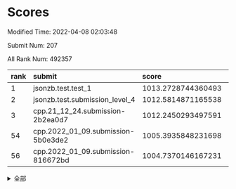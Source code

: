 # Scores

Modified Time: 2022-04-08 02:03:48

Submit Num: 207

All Rank Num: 492357

| rank |               submit               |       score        |       sigma        | pk_num |
| :--- | :--------------------------------- | :----------------- | :----------------- | :----- |
| 1    | jsonzb.test.test_1                 | 1013.2728744360493 | 0.8126696416010397 | 9513   |
| 2    | jsonzb.test.submission_level_4     | 1012.5814871165538 | 0.8186547701603776 | 9516   |
| 3    | cpp.21_12_24.submission-2b2ea0d7   | 1012.2450293497591 | 0.7858594249623423 | 9516   |
| 54   | cpp.2022_01_09.submission-5b0e3de2 | 1005.3935848231698 | 0.7236844160232474 | 9514   |
| 56   | cpp.2022_01_09.submission-816672bd | 1004.7370146167231 | 0.7182230009462137 | 9520   |


<details>
<summary>全部</summary>

| rank |                 submit                 |       score        |       sigma        | pk_num |
| :--- | :------------------------------------- | :----------------- | :----------------- | :----- |
| 1    | jsonzb.test.test_1                     | 1013.2728744360493 | 0.8126696416010397 | 9513   |
| 2    | jsonzb.test.submission_level_4         | 1012.5814871165538 | 0.8186547701603776 | 9516   |
| 3    | cpp.21_12_24.submission-2b2ea0d7       | 1012.2450293497591 | 0.7858594249623423 | 9516   |
| 4    | gobigger.level_3.submission_level_3_41 | 1011.8234672692333 | 0.8033044080875453 | 9513   |
| 5    | gobigger.level_3.submission_level_3_32 | 1011.7313585238007 | 0.8127298310879182 | 9511   |
| 6    | gobigger.level_3.submission_level_3_47 | 1011.5480910544962 | 0.7973420438623988 | 9517   |
| 7    | gobigger.level_3.submission_level_3_30 | 1011.5329318263928 | 0.7574670981942527 | 9513   |
| 8    | gobigger.level_3.submission_level_3_3  | 1011.384264724604  | 0.7849343212304525 | 9513   |
| 9    | gobigger.level_3.submission_level_3_35 | 1011.1949367249275 | 0.764194939627374  | 9513   |
| 10   | gobigger.level_3.submission_level_3_11 | 1010.7081956143763 | 0.7555815973055998 | 9511   |
| 11   | gobigger.level_3.submission_level_3_46 | 1010.6996157713345 | 0.7720189523099499 | 9515   |
| 12   | gobigger.level_3.submission_level_3_14 | 1010.6597866315053 | 0.7801153137489215 | 9516   |
| 13   | gobigger.level_3.submission_level_3_20 | 1010.6596515392372 | 0.7685958327022675 | 9517   |
| 14   | gobigger.level_3.submission_level_3_21 | 1010.6525531640198 | 0.7566982949756006 | 9514   |
| 15   | gobigger.level_3.submission_level_3_43 | 1010.6032478566088 | 0.7910858015495426 | 9514   |
| 16   | gobigger.level_3.submission_level_3_39 | 1010.4719258705427 | 0.7796800661909176 | 9514   |
| 17   | gobigger.level_3.submission_level_3_10 | 1010.3888805538559 | 0.7450945504331064 | 9517   |
| 18   | gobigger.level_3.submission_level_3_44 | 1010.3500791723652 | 0.7454965359578978 | 9512   |
| 19   | gobigger.level_3.submission_level_3_36 | 1010.286491914362  | 0.774128682397876  | 9513   |
| 20   | gobigger.level_3.submission_level_3_28 | 1010.2659342774318 | 0.7570663467345021 | 9516   |
| 21   | gobigger.level_3.submission_level_3_16 | 1010.233791198428  | 0.7579573879465445 | 9514   |
| 22   | gobigger.level_3.submission_level_3_23 | 1010.2272280512997 | 0.7612182867267189 | 9515   |
| 23   | gobigger.level_3.submission_level_3_38 | 1010.2114742172882 | 0.7686503376973407 | 9512   |
| 24   | gobigger.level_3.submission_level_3_42 | 1010.1883500631405 | 0.7678791809290002 | 9514   |
| 25   | gobigger.level_3.submission_level_3_26 | 1010.1691686942445 | 0.7596338392700596 | 9516   |
| 26   | gobigger.level_3.submission_level_3_25 | 1009.9739374994509 | 0.7479364915208369 | 9512   |
| 27   | gobigger.level_3.submission_level_3_15 | 1009.9116842951132 | 0.756017712578936  | 9515   |
| 28   | gobigger.level_3.submission_level_3_48 | 1009.880086466098  | 0.7546881442421589 | 9518   |
| 29   | gobigger.level_3.submission_level_3_24 | 1009.8767518774679 | 0.7649763469919246 | 9512   |
| 30   | gobigger.level_3.submission_level_3_29 | 1009.8434795271827 | 0.7546700936097183 | 9509   |
| 31   | gobigger.level_3.submission_level_3_13 | 1009.7962853374487 | 0.74646881253589   | 9514   |
| 32   | gobigger.level_3.submission_level_3_49 | 1009.788444472985  | 0.7626244835245821 | 9515   |
| 33   | gobigger.level_3.submission_level_3_12 | 1009.720748780267  | 0.7669241601372458 | 9513   |
| 34   | gobigger.level_3.submission_level_3_17 | 1009.6997265831694 | 0.752684350037269  | 9513   |
| 35   | gobigger.level_3.submission_level_3_40 | 1009.6063647444505 | 0.740617458253273  | 9515   |
| 36   | gobigger.level_3.submission_level_3_5  | 1009.4957825117542 | 0.765065768287206  | 9516   |
| 37   | gobigger.level_3.submission_level_3_8  | 1009.4684194975554 | 0.7625229692083612 | 9513   |
| 38   | gobigger.level_3.submission_level_3_19 | 1009.4612243370005 | 0.7693001888764357 | 9515   |
| 39   | gobigger.level_3.submission_level_3_1  | 1009.4477843160529 | 0.7581290030419124 | 9516   |
| 40   | gobigger.level_3.submission_level_3_27 | 1009.4400640206567 | 0.7550724228388854 | 9517   |
| 41   | gobigger.level_3.submission_level_3_37 | 1009.362026561063  | 0.7498490896884797 | 9510   |
| 42   | gobigger.level_3.submission_level_3_18 | 1009.1872200918956 | 0.7548801996135925 | 9509   |
| 43   | gobigger.level_3.submission_level_3_22 | 1009.081580684027  | 0.7360123365176856 | 9516   |
| 44   | gobigger.level_3.submission_level_3_7  | 1009.0552043938399 | 0.7501285842693205 | 9514   |
| 45   | gobigger.level_3.submission_level_3_0  | 1008.9991319519191 | 0.7543745795733369 | 9511   |
| 46   | gobigger.level_3.submission_level_3_33 | 1008.9924726076136 | 0.7571227163235972 | 9518   |
| 47   | gobigger.level_3.submission_level_3_4  | 1008.8846629630845 | 0.7456927320246112 | 9512   |
| 48   | gobigger.level_3.submission_level_3_2  | 1008.7982344951994 | 0.7662654194802624 | 9518   |
| 49   | gobigger.level_3.submission_level_3_6  | 1008.780891281681  | 0.7437940278807276 | 9513   |
| 50   | gobigger.level_3.submission_level_3_45 | 1008.7701005669403 | 0.7832839786906389 | 9512   |
| 51   | gobigger.level_3.submission_level_3_34 | 1008.5866262526273 | 0.7271240820520645 | 9517   |
| 52   | gobigger.level_3.submission_level_3_9  | 1008.3481448828429 | 0.7694463412427118 | 9512   |
| 53   | gobigger.level_3.submission_level_3_31 | 1008.2709799753628 | 0.7101455570865872 | 9517   |
| 54   | cpp.2022_01_09.submission-5b0e3de2     | 1005.3935848231698 | 0.7236844160232474 | 9514   |
| 55   | gobigger.level_1.submission_level_1_38 | 1004.7524115796969 | 0.7274279146949426 | 9514   |
| 56   | cpp.2022_01_09.submission-816672bd     | 1004.7370146167231 | 0.7182230009462137 | 9520   |
| 57   | gobigger.level_1.submission_level_1_27 | 1004.6964594723005 | 0.7255891032842883 | 9512   |
| 58   | gobigger.level_1.submission_level_1_43 | 1004.6619354201335 | 0.716843195155342  | 9511   |
| 59   | gobigger.level_1.submission_level_1_48 | 1004.5741844167568 | 0.7092215524445564 | 9512   |
| 60   | gobigger.level_1.submission_level_1_25 | 1004.2022189182991 | 0.7144512086697132 | 9513   |
| 61   | gobigger.level_1.submission_level_1_14 | 1004.1653841078654 | 0.7169762321962931 | 9518   |
| 62   | gobigger.level_1.submission_level_1_10 | 1004.1479521246207 | 0.7172608868701921 | 9511   |
| 63   | gobigger.level_1.submission_level_1_33 | 1004.078877719613  | 0.7192143543986043 | 9519   |
| 64   | gobigger.level_1.submission_level_1_8  | 1003.9991821866936 | 0.7158721705450836 | 9509   |
| 65   | gobigger.level_1.submission_level_1_3  | 1003.9856977989906 | 0.7049945000869697 | 9514   |
| 66   | gobigger.level_1.submission_level_1_30 | 1003.9825335935795 | 0.7204700442355954 | 9512   |
| 67   | gobigger.level_1.submission_level_1_45 | 1003.9611431241539 | 0.7232364643160353 | 9515   |
| 68   | gobigger.level_1.submission_level_1_35 | 1003.9547077931247 | 0.725212819915948  | 9520   |
| 69   | gobigger.level_1.submission_level_1_16 | 1003.9443826461468 | 0.7179740060506674 | 9516   |
| 70   | gobigger.level_1.submission_level_1_19 | 1003.922219388714  | 0.7189096385068567 | 9514   |
| 71   | gobigger.level_1.submission_level_1_40 | 1003.8579640971695 | 0.7107818556990695 | 9514   |
| 72   | gobigger.level_1.submission_level_1_31 | 1003.8156304534912 | 0.712984189589105  | 9516   |
| 73   | gobigger.level_1.submission_level_1_9  | 1003.7968292331133 | 0.7275022121758133 | 9516   |
| 74   | gobigger.level_1.submission_level_1_36 | 1003.7721213299484 | 0.7161778565566453 | 9518   |
| 75   | gobigger.level_1.submission_level_1_15 | 1003.6999955363159 | 0.70924123393621   | 9511   |
| 76   | gobigger.level_1.submission_level_1_2  | 1003.5629465438736 | 0.7066791818999993 | 9514   |
| 77   | gobigger.level_1.submission_level_1_46 | 1003.3419673494054 | 0.7048710405148165 | 9517   |
| 78   | gobigger.level_1.submission_level_1_32 | 1003.1654203224566 | 0.7170719943504744 | 9512   |
| 79   | gobigger.level_1.submission_level_1_37 | 1003.0873373136208 | 0.7138319697363207 | 9519   |
| 80   | gobigger.level_1.submission_level_1_11 | 1003.0368639025487 | 0.7063588340318502 | 9515   |
| 81   | gobigger.level_1.submission_level_1_6  | 1003.0303639652367 | 0.7228685181253278 | 9513   |
| 82   | gobigger.level_1.submission_level_1_41 | 1003.0101382858974 | 0.7123572790171564 | 9512   |
| 83   | gobigger.level_1.submission_level_1_49 | 1003.0005370275064 | 0.7143293828687489 | 9514   |
| 84   | gobigger.level_1.submission_level_1_22 | 1002.9635487913205 | 0.720093503070847  | 9515   |
| 85   | gobigger.level_1.submission_level_1_12 | 1002.9584477523413 | 0.713078127292383  | 9513   |
| 86   | gobigger.level_1.submission_level_1_28 | 1002.8883203889711 | 0.7166716813001828 | 9514   |
| 87   | gobigger.level_1.submission_level_1_29 | 1002.872111408078  | 0.7125776809906705 | 9518   |
| 88   | gobigger.level_1.submission_level_1_20 | 1002.8214321917283 | 0.7202865306927939 | 9511   |
| 89   | gobigger.level_1.submission_level_1_23 | 1002.8081621773268 | 0.7136561627379862 | 9508   |
| 90   | gobigger.level_1.submission_level_1_42 | 1002.7900204240043 | 0.7186542027791751 | 9513   |
| 91   | gobigger.level_1.submission_level_1_0  | 1002.7705414909045 | 0.7069588162107279 | 9510   |
| 92   | gobigger.level_1.submission_level_1_34 | 1002.7407309728561 | 0.7078136282825622 | 9519   |
| 93   | gobigger.level_1.submission_level_1_17 | 1002.7286409974176 | 0.7193984305358272 | 9520   |
| 94   | gobigger.level_1.submission_level_1_24 | 1002.7175965934694 | 0.7102541494536595 | 9515   |
| 95   | gobigger.level_1.submission_level_1_13 | 1002.4963853693133 | 0.711896975798353  | 9511   |
| 96   | gobigger.level_1.submission_level_1_44 | 1002.4761497468996 | 0.707660592517746  | 9515   |
| 97   | gobigger.level_1.submission_level_1_4  | 1002.4084066377776 | 0.7202744527532404 | 9514   |
| 98   | gobigger.level_1.submission_level_1_21 | 1002.3511921014891 | 0.7177087750286149 | 9506   |
| 99   | gobigger.level_1.submission_level_1_5  | 1002.34818822222   | 0.7105877511524152 | 9520   |
| 100  | gobigger.level_1.submission_level_1_26 | 1002.318447317539  | 0.7137651698355912 | 9516   |
| 101  | gobigger.level_1.submission_level_1_7  | 1002.1881622750312 | 0.7133749528555876 | 9518   |
| 102  | gobigger.level_1.submission_level_1_39 | 1002.091766791629  | 0.7093834591275233 | 9517   |
| 103  | gobigger.level_1.submission_level_1_47 | 1002.0636866160141 | 0.7053978072168128 | 9516   |
| 104  | gobigger.level_1.submission_level_1_18 | 1002.0083862533351 | 0.7079607908644767 | 9517   |
| 105  | gobigger.level_1.submission_level_1_1  | 1001.6491344955485 | 0.712031223069781  | 9521   |
| 106  | gobigger.random.submission_random_38   | 997.4903647958776  | 0.7091215434812754 | 9514   |
| 107  | gobigger.random.submission_random_36   | 997.1549844198463  | 0.7046797511969156 | 9515   |
| 108  | gobigger.random.submission_random_39   | 997.1361797256865  | 0.700934235851178  | 9516   |
| 109  | gobigger.random.submission_random_29   | 997.0201446352894  | 0.7024202906385069 | 9513   |
| 110  | gobigger.random.submission_random_27   | 996.8302893702049  | 0.7015214109302045 | 9514   |
| 111  | gobigger.random.submission_random_17   | 996.8072355193495  | 0.7008218596636803 | 9513   |
| 112  | gobigger.random.submission_random_34   | 996.7871164461262  | 0.7257480645608009 | 9514   |
| 113  | gobigger.random.submission_random_44   | 996.6763599584565  | 0.709711609847682  | 9517   |
| 114  | gobigger.random.submission_random_1    | 996.6762766177644  | 0.710246320850499  | 9516   |
| 115  | gobigger.random.submission_random_20   | 996.4967665224854  | 0.7058583201831155 | 9519   |
| 116  | gobigger.random.submission_random_22   | 996.4780700026676  | 0.7158973689328101 | 9515   |
| 117  | gobigger.random.submission_random_12   | 996.4723140767418  | 0.7066009161733735 | 9511   |
| 118  | gobigger.random.submission_random_42   | 996.4524155773092  | 0.7080073048757615 | 9513   |
| 119  | gobigger.random.submission_random_35   | 996.4219303254717  | 0.7106632746884491 | 9513   |
| 120  | gobigger.random.submission_random_21   | 996.3937958436327  | 0.7126434625799616 | 9512   |
| 121  | gobigger.random.submission_random_18   | 996.3903096550642  | 0.7006094263169992 | 9509   |
| 122  | gobigger.random.submission_random_23   | 996.3761990351787  | 0.7138079833368215 | 9513   |
| 123  | gobigger.random.submission_random_31   | 996.2636684931047  | 0.7096926554353825 | 9517   |
| 124  | gobigger.random.submission_random_43   | 996.262140994694   | 0.700986760677695  | 9517   |
| 125  | gobigger.random.submission_random_14   | 996.2469357407257  | 0.7019366033752149 | 9513   |
| 126  | gobigger.random.submission_random_16   | 996.1871785076887  | 0.7181689991988174 | 9518   |
| 127  | gobigger.random.submission_random_0    | 996.1736664298755  | 0.7146188247864215 | 9512   |
| 128  | gobigger.random.submission_random_8    | 996.1123607756329  | 0.7093527908211886 | 9516   |
| 129  | gobigger.random.submission_random_37   | 996.1066158642781  | 0.7063405654071504 | 9512   |
| 130  | gobigger.random.submission_random_49   | 996.063323874233   | 0.7020062859980377 | 9513   |
| 131  | gobigger.random.submission_random_33   | 996.0562977621444  | 0.7155316905997865 | 9512   |
| 132  | gobigger.random.submission_random_28   | 996.0118213390729  | 0.7096329865601115 | 9517   |
| 133  | gobigger.random.submission_random_26   | 996.0068370377033  | 0.7127297539998987 | 9512   |
| 134  | gobigger.random.submission_random_2    | 995.9895785990569  | 0.7105175072898918 | 9511   |
| 135  | gobigger.random.submission_random_5    | 995.9621474417195  | 0.702294351228964  | 9512   |
| 136  | gobigger.random.submission_random_10   | 995.9449686658758  | 0.7143687486190355 | 9515   |
| 137  | gobigger.random.submission_random_4    | 995.9424672506366  | 0.7088461327247022 | 9515   |
| 138  | gobigger.random.submission_random_25   | 995.9237859656436  | 0.7069992211388708 | 9514   |
| 139  | gobigger.random.submission_random_48   | 995.8098667291837  | 0.7119592482016908 | 9517   |
| 140  | gobigger.random.submission_random_46   | 995.7991318996366  | 0.7030380442060612 | 9514   |
| 141  | gobigger.random.submission_random_15   | 995.7312425150245  | 0.7090122861258704 | 9517   |
| 142  | gobigger.random.submission_random_7    | 995.6359754429147  | 0.7142354323834829 | 9517   |
| 143  | gobigger.random.submission_random_47   | 995.6290118425281  | 0.7062954678240865 | 9520   |
| 144  | gobigger.random.submission_random_9    | 995.6202967776528  | 0.7322797871973823 | 9516   |
| 145  | gobigger.random.submission_random_24   | 995.4990614918833  | 0.7179240078819472 | 9518   |
| 146  | gobigger.random.submission_random_3    | 995.3638995675179  | 0.7228549614854708 | 9519   |
| 147  | gobigger.random.submission_random_11   | 995.3355999109021  | 0.713455687459713  | 9516   |
| 148  | gobigger.level_2.submission_level_2_44 | 995.3216437857373  | 0.7269813208861632 | 9512   |
| 149  | gobigger.random.submission_random_30   | 995.2361813490503  | 0.7233220138547651 | 9515   |
| 150  | gobigger.random.submission_random_41   | 995.1029515123324  | 0.7180535629287661 | 9511   |
| 151  | gobigger.random.submission_random_45   | 995.0370293327077  | 0.7171952569787743 | 9518   |
| 152  | gobigger.level_2.submission_level_2_25 | 994.9646280651842  | 0.7189796142175039 | 9510   |
| 153  | gobigger.random.submission_random_32   | 994.961654251841   | 0.7026765755353303 | 9517   |
| 154  | gobigger.random.submission_random_40   | 994.9214783636345  | 0.7076555990475735 | 9513   |
| 155  | gobigger.random.submission_random_13   | 994.8376204227225  | 0.7188366547070221 | 9508   |
| 156  | gobigger.random.submission_random_19   | 994.6701397706776  | 0.7244903772993214 | 9519   |
| 157  | gobigger.random.submission_random_6    | 994.620010708401   | 0.7233713077604782 | 9520   |
| 158  | gobigger.level_2.submission_level_2_0  | 994.319509539918   | 0.7267331200810673 | 9519   |
| 159  | gobigger.level_2.submission_level_2_11 | 994.1463031140366  | 0.7264966898407448 | 9516   |
| 160  | gobigger.level_2.submission_level_2_15 | 993.857927452135   | 0.7234550748407016 | 9514   |
| 161  | gobigger.level_2.submission_level_2_23 | 993.5869460749836  | 0.7303385432775541 | 9513   |
| 162  | gobigger.level_2.submission_level_2_14 | 993.4748043071528  | 0.7316317687261594 | 9513   |
| 163  | gobigger.level_2.submission_level_2_22 | 993.3418397773934  | 0.7362889430827024 | 9515   |
| 164  | gobigger.level_2.submission_level_2_4  | 992.9792258945556  | 0.743080561223347  | 9514   |
| 165  | gobigger.level_2.submission_level_2_3  | 992.8725619435318  | 0.7536742109947874 | 9516   |
| 166  | gobigger.level_2.submission_level_2_6  | 992.8443540677719  | 0.7479512596235833 | 9514   |
| 167  | gobigger.level_2.submission_level_2_42 | 992.5429603955791  | 0.7386786764453162 | 9513   |
| 168  | gobigger.level_2.submission_level_2_12 | 992.4675683811724  | 0.7390161022565569 | 9520   |
| 169  | gobigger.level_2.submission_level_2_19 | 992.4642495865743  | 0.7425411912189747 | 9514   |
| 170  | gobigger.level_2.submission_level_2_29 | 992.4536949189373  | 0.7507092551704972 | 9512   |
| 171  | gobigger.level_2.submission_level_2_49 | 992.3902819896723  | 0.7638138182452906 | 9513   |
| 172  | gobigger.level_2.submission_level_2_30 | 992.3247333787625  | 0.7329728474094581 | 9518   |
| 173  | gobigger.level_2.submission_level_2_34 | 992.2826970341147  | 0.7472038074421817 | 9509   |
| 174  | gobigger.level_2.submission_level_2_21 | 992.2737264388386  | 0.7465186881076287 | 9514   |
| 175  | gobigger.level_2.submission_level_2_18 | 992.2254419954176  | 0.7360672555309717 | 9517   |
| 176  | gobigger.level_2.submission_level_2_39 | 992.2148877388341  | 0.7367016648868808 | 9516   |
| 177  | gobigger.level_2.submission_level_2_5  | 992.2048670662286  | 0.7530860522394549 | 9511   |
| 178  | gobigger.level_2.submission_level_2_16 | 992.129444221329   | 0.7530075339778166 | 9514   |
| 179  | gobigger.level_2.submission_level_2_31 | 992.0623608530416  | 0.7410256098364092 | 9516   |
| 180  | gobigger.level_2.submission_level_2_33 | 992.0544653432341  | 0.760051095451299  | 9509   |
| 181  | gobigger.level_2.submission_level_2_38 | 992.0531941008614  | 0.7331587465709252 | 9511   |
| 182  | gobigger.level_2.submission_level_2_13 | 992.0265400311182  | 0.7363089034708746 | 9512   |
| 183  | gobigger.level_2.submission_level_2_43 | 991.9925585870856  | 0.7385686115156799 | 9508   |
| 184  | gobigger.level_2.submission_level_2_2  | 991.9770997675342  | 0.7504712037139388 | 9512   |
| 185  | gobigger.level_2.submission_level_2_27 | 991.909690530041   | 0.7589724475266111 | 9519   |
| 186  | gobigger.level_2.submission_level_2_7  | 991.8879172829317  | 0.7591362095739591 | 9514   |
| 187  | gobigger.level_2.submission_level_2_47 | 991.8534734204737  | 0.7478213430167719 | 9505   |
| 188  | gobigger.level_2.submission_level_2_46 | 991.8434734800976  | 0.739036105515476  | 9513   |
| 189  | gobigger.level_2.submission_level_2_1  | 991.8279578550695  | 0.7495993552358691 | 9520   |
| 190  | gobigger.level_2.submission_level_2_17 | 991.7485264604774  | 0.7515278856698264 | 9509   |
| 191  | gobigger.level_2.submission_level_2_20 | 991.7414046354376  | 0.7429767594223436 | 9511   |
| 192  | gobigger.level_2.submission_level_2_45 | 991.6915907669623  | 0.7336025326794702 | 9512   |
| 193  | gobigger.level_2.submission_level_2_9  | 991.6640011258852  | 0.7354664720217994 | 9513   |
| 194  | gobigger.level_2.submission_level_2_35 | 991.6470153403577  | 0.7305287359244684 | 9509   |
| 195  | gobigger.level_2.submission_level_2_40 | 991.5995938550237  | 0.747378904843733  | 9513   |
| 196  | gobigger.level_2.submission_level_2_32 | 991.5538703792705  | 0.769484401829847  | 9513   |
| 197  | gobigger.level_2.submission_level_2_48 | 991.4960901480185  | 0.7482623929781848 | 9515   |
| 198  | gobigger.level_2.submission_level_2_24 | 991.4745571919996  | 0.755333324781791  | 9515   |
| 199  | gobigger.level_2.submission_level_2_41 | 991.4173941895561  | 0.7532202569780418 | 9515   |
| 200  | gobigger.level_2.submission_level_2_37 | 991.3474862703291  | 0.755691463816757  | 9509   |
| 201  | gobigger.level_2.submission_level_2_10 | 991.2357660156317  | 0.7573612183048296 | 9509   |
| 202  | gobigger.level_2.submission_level_2_28 | 991.2224645110681  | 0.7480763029979546 | 9516   |
| 203  | gobigger.level_2.submission_level_2_8  | 991.0644247820544  | 0.7551842101099117 | 9513   |
| 204  | gobigger.level_2.submission_level_2_36 | 990.8112396543909  | 0.7779221000421094 | 9507   |
| 205  | gobigger.level_2.submission_level_2_26 | 990.6539855425057  | 0.7435949988420227 | 9511   |
| 206  | gobigger.none.submission_none_1        | 978.4015832192019  | 1.4507197479491174 | 9512   |
| 207  | gobigger.none.submission_none_0        | 977.0375017447286  | 1.3080778925748529 | 9516   |

</details>